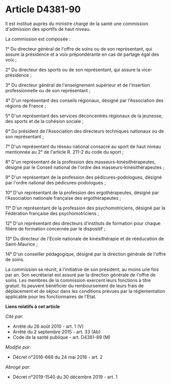 # Article D4381-90

Il est institué auprès du ministre chargé de la santé une commission d'admission des sportifs de haut niveau. 

La commission est composée : 

1° Du directeur général de l'offre de soins ou de son représentant, qui  assure la présidence et a voix prépondérante en cas
de partage égal des  voix ; 

2° Du directeur des sports ou de son représentant, qui assure la vice-présidence ; 

3° Du directeur général de l'enseignement supérieur et de l'insertion professionnelle ou de son représentant ; 

4° D'un représentant des conseils régionaux, désigné par l'Association des régions de France ; 

5° D'un représentant des services déconcentrés régionaux de la jeunesse, des sports et de la cohésion sociale ; 

6° Du président de l'Association des directeurs techniques nationaux ou de son représentant ; 

7° D'un représentant du réseau national consacré au sport de haut niveau mentionnée au 2° de l'article R. 211-2 du code du
sport ; 

8° D'un représentant de la profession des masseurs-kinésithérapeutes,  désigné par le Conseil national de l'ordre des
masseurs-kinésithérapeutes ; 

9° D'un représentant de la profession des pédicures-podologues, désigné par l'ordre national des pédicures-podologues ; 

10° D'un représentant de la profession des ergothérapeutes, désigné par  l'Association nationale française des
ergothérapeutes ; 

11° D'un représentant de la profession des psychomotriciens, désigné par la Fédération française des psychomotriciens ; 

12° D'un représentant des directeurs d'instituts de formation pour chaque filière de formation concernée par le dispositif ; 

13° Du directeur de l'Ecole nationale de kinésithérapie et de rééducation de Saint-Maurice ; 

14° D'un conseiller pédagogique, désigné par la direction générale de l'offre de soins. 

La commission se réunit, à l'initiative de son président, au moins une  fois par an. Son secrétariat est assuré par la
direction générale de  l'offre de soins. Les membres de la commission exercent leurs fonctions à  titre gratuit. Ils peuvent
bénéficier du remboursement de leurs frais  de déplacement et de séjour dans les conditions prévues par la  réglementation
applicable pour les fonctionnaires de l'Etat.

**Liens relatifs à cet article**

_Cité par_:

  - Arrêté du 26 août 2010 - art. 1 (V)
  - Arrêté du 2 septembre 2015 - art. 33 (Ab)
  - Code de la santé publique - art. D4381-89 (M)

_Modifié par_:

  - Décret n°2016-668 du 24 mai 2016 - art. 2

_Abrogé par_:

  - Décret n°2019-1540 du 30 décembre 2019 - art. 1
